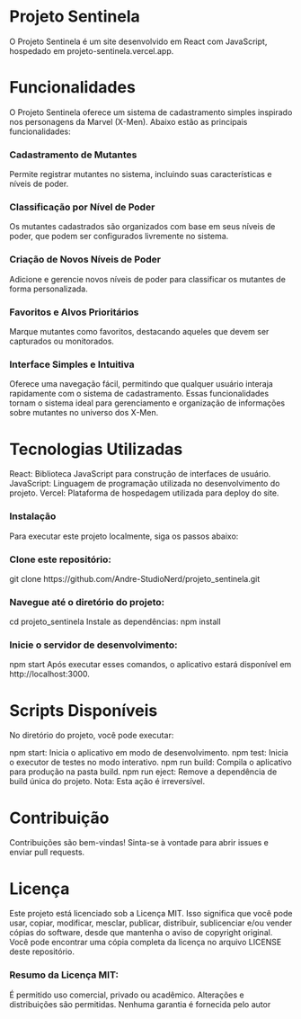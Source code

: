 <h1>Projeto Sentinela</h1>

O Projeto Sentinela é um site desenvolvido em React com JavaScript, hospedado em projeto-sentinela.vercel.app.

<h1>Funcionalidades</h1>

O Projeto Sentinela oferece um sistema de cadastramento simples inspirado nos personagens da Marvel (X-Men). Abaixo estão as principais funcionalidades:

<h3>Cadastramento de Mutantes</h3>
Permite registrar mutantes no sistema, incluindo suas características e níveis de poder.

<h3>Classificação por Nível de Poder</h3>
Os mutantes cadastrados são organizados com base em seus níveis de poder, que podem ser configurados livremente no sistema.

<h3>Criação de Novos Níveis de Poder</h3>
Adicione e gerencie novos níveis de poder para classificar os mutantes de forma personalizada.

<h3>Favoritos e Alvos Prioritários</h3>
Marque mutantes como favoritos, destacando aqueles que devem ser capturados ou monitorados.

<h3>Interface Simples e Intuitiva</h3>
Oferece uma navegação fácil, permitindo que qualquer usuário interaja rapidamente com o sistema de cadastramento.
Essas funcionalidades tornam o sistema ideal para gerenciamento e organização de informações sobre mutantes no universo dos X-Men.

<h1>Tecnologias Utilizadas</h1>

React: Biblioteca JavaScript para construção de interfaces de usuário.
JavaScript: Linguagem de programação utilizada no desenvolvimento do projeto.
Vercel: Plataforma de hospedagem utilizada para deploy do site.

<h3>Instalação</h3>
Para executar este projeto localmente, siga os passos abaixo:

<h3>Clone este repositório:</h3>
git clone https://github.com/Andre-StudioNerd/projeto_sentinela.git

<h3>Navegue até o diretório do projeto:</h3>
cd projeto_sentinela
Instale as dependências:
npm install

<h3>Inicie o servidor de desenvolvimento:</h3>
npm start
Após executar esses comandos, o aplicativo estará disponível em http://localhost:3000.

<h1>Scripts Disponíveis</h1>

No diretório do projeto, você pode executar:

npm start: Inicia o aplicativo em modo de desenvolvimento.
npm test: Inicia o executor de testes no modo interativo.
npm run build: Compila o aplicativo para produção na pasta build.
npm run eject: Remove a dependência de build única do projeto. Nota: Esta ação é irreversível.

<h1>Contribuição</h1>

Contribuições são bem-vindas! Sinta-se à vontade para abrir issues e enviar pull requests.

<h1>Licença</h1>

Este projeto está licenciado sob a Licença MIT. Isso significa que você pode usar, copiar, modificar, mesclar, publicar, distribuir, sublicenciar e/ou vender cópias do software, desde que mantenha o aviso de copyright original.
Você pode encontrar uma cópia completa da licença no arquivo LICENSE deste repositório.

<h3>Resumo da Licença MIT:</h3>
É permitido uso comercial, privado ou acadêmico.
Alterações e distribuições são permitidas.
Nenhuma garantia é fornecida pelo autor

